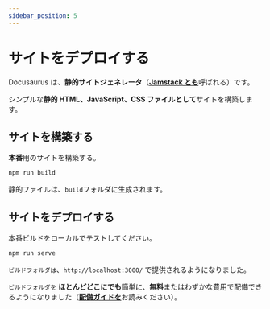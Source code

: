 ```yaml
---
sidebar_position: 5
---
```


# サイトをデプロイする

Docusaurus は、<strong>静的サイトジェネレータ</strong>（<strong><a href="https://jamstack.org/">Jamstack とも</a></strong>呼ばれる）です。

シンプルな<strong>静的 HTML、JavaScript、CSS ファイルとして</strong>サイトを構築します。

## サイトを構築する

<strong>本番</strong>用のサイトを構築する。

```bash
npm run build
```

静的ファイルは、<code>build</code>フォルダに生成されます。

## サイトをデプロイする

本番ビルドをローカルでテストしてください。

```bash
npm run serve
```

<code>ビルドフォルダは</code>、<code>http://localhost:3000/</code> で提供されるようになりました。

<code>ビルドフォルダを</code> <strong>ほとんどどこにでも</strong>簡単に、<strong>無料</strong>またはわずかな費用で配備できるようになりました（<strong><a href="https://docusaurus.io/docs/deployment">配備ガイドを</a></strong>お読みください）。
